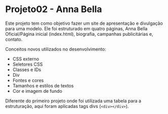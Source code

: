 # Projeto02 - Anna Bella

Este projeto tem como objetivo fazer um site de apresentação e divulgação para uma modelo. Ele foi estruturado em quatro páginas, Anna Bella Oficial/Página inicial (index.html), biografia, campanhas publicitárias e, contato.

Conceitos novos utilizados no desenvolvimento:

- CSS externo
- Seletores CSS
- Classes e IDs
- Div
- Fontes e cores
- Tamanhos e estilos de textos
- Cor e imagem de fundo

Diferente do primeiro projeto onde foi utilizada uma tabela para a estruturação, aqui foram aplicadas tags divs (```<div></div>```).